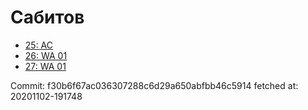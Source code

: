 # Сабитов
- [25: AC](25.md)
- [26: WA 01](26.md)
- [27: WA 01](27.md)

Commit: f30b6f67ac036307288c6d29a650abfbb46c5914
 fetched at: 20201102-191748
